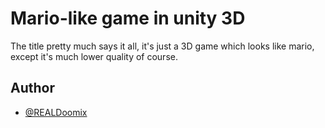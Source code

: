 
# Mario-like game in unity 3D

The title pretty much says it all, it's just a 3D game which looks like mario, except it's much lower quality of course.


## Author

- [@REALDoomix](https://www.github.com/REALDoomix)

